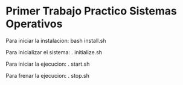# Primer Trabajo Practico Sistemas Operativos

Para iniciar la instalacion:
    bash install.sh

Para inicializar el sistema:
    . initialize.sh
    
Para iniciar la ejecucion: 
    . start.sh

Para frenar la ejecucion:
    . stop.sh
